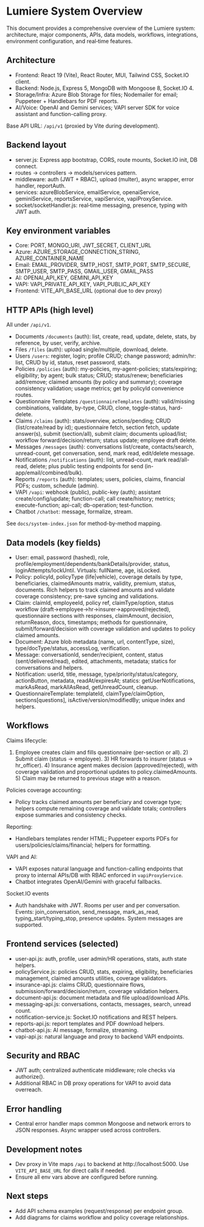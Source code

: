 # Lumiere System Overview

This document provides a comprehensive overview of the Lumiere system: architecture, major components, APIs, data models, workflows, integrations, environment configuration, and real‑time features.

## Architecture

- Frontend: React 19 (Vite), React Router, MUI, Tailwind CSS, Socket.IO client.
- Backend: Node.js, Express 5, MongoDB with Mongoose 8, Socket.IO 4.
- Storage/Infra: Azure Blob Storage for files; Nodemailer for email; Puppeteer + Handlebars for PDF reports.
- AI/Voice: OpenAI and Gemini services; VAPI server SDK for voice assistant and function-calling proxy.

Base API URL: `/api/v1` (proxied by Vite during development).

## Backend layout

- server.js: Express app bootstrap, CORS, route mounts, Socket.IO init, DB connect.
- routes → controllers → models/services pattern.
- middleware: auth (JWT + RBAC), upload (multer), async wrapper, error handler, reportAuth.
- services: azureBlobService, emailService, openaiService, geminiService, reportsService, vapiService, vapiProxyService.
- socket/socketHandler.js: real‑time messaging, presence, typing with JWT auth.

## Key environment variables

- Core: PORT, MONGO_URI, JWT_SECRET, CLIENT_URL
- Azure: AZURE_STORAGE_CONNECTION_STRING, AZURE_CONTAINER_NAME
- Email: EMAIL_PROVIDER, SMTP_HOST, SMTP_PORT, SMTP_SECURE, SMTP_USER, SMTP_PASS, GMAIL_USER, GMAIL_PASS
- AI: OPENAI_API_KEY, GEMINI_API_KEY
- VAPI: VAPI_PRIVATE_API_KEY, VAPI_PUBLIC_API_KEY
- Frontend: VITE_API_BASE_URL (optional due to dev proxy)

## HTTP APIs (high level)

All under `/api/v1`.

- Documents `/documents` (auth): list, create, read, update, delete, stats, by reference, by user, verify, archive.
- Files `/files` (auth): upload single/multiple, download, delete.
- Users `/users`: register, login; profile CRUD; change password; admin/hr: list, CRUD by id, status, reset password, stats.
- Policies `/policies` (auth): my-policies, my-agent-policies; stats/expiring; eligibility; by agent; bulk status; CRUD; status/renew; beneficiaries add/remove; claimed amounts (by policy and summary); coverage consistency validation; usage metrics; get by policyId convenience routes.
- Questionnaire Templates `/questionnaireTemplates` (auth): valid/missing combinations, validate, by-type, CRUD, clone, toggle-status, hard-delete.
- Claims `/claims` (auth): stats/overview, actions/pending; CRUD (list/create/read by id); questionnaire fetch, section fetch, update answer(s), submit (section/all), submit claim; documents upload/list; workflow forward/decision/return; status update; employee draft delete.
- Messages `/messages` (auth): conversations list/create, contacts/search, unread-count, get conversation, send, mark read, edit/delete message.
- Notifications `/notifications` (auth): list, unread-count, mark read/all-read, delete; plus public testing endpoints for send (in-app/email/combined/bulk).
- Reports `/reports` (auth): templates; users, policies, claims, financial PDFs; custom, schedule (admin).
- VAPI `/vapi`: webhook (public), public-key (auth); assistant create/config/update; function-call; call create/history; metrics; execute-function; api-call; db-operation; test-function.
- Chatbot `/chatbot`: message, formalize, stream.

See `docs/system-index.json` for method-by-method mapping.

## Data models (key fields)

- User: email, password (hashed), role, profile/employment/dependents/bankDetails/provider, status, loginAttempts/lockUntil. Virtuals: fullName, age, isLocked.
- Policy: policyId, policyType (life|vehicle), coverage details by type, beneficiaries, claimedAmounts matrix, validity, premium, status, documents. Rich helpers to track claimed amounts and validate coverage consistency; pre-save syncing and validations.
- Claim: claimId, employeeId, policy ref, claimType/option, status workflow (draft→employee→hr→insurer→approved/rejected), questionnaire sections with responses, claimAmount, decision, returnReason, docs, timestamps; methods for questionnaire, submit/forward/decision with coverage validation and updates to policy claimed amounts.
- Document: Azure blob metadata (name, url, contentType, size), type/docType/status, accessLog, verification.
- Message: conversationId, sender/recipient, content, status (sent/delivered/read), edited, attachments, metadata; statics for conversations and helpers.
- Notification: userId, title, message, type/priority/status/category, actionButton, metadata, readAt/expiresAt; statics: getUserNotifications, markAsRead, markAllAsRead, getUnreadCount, cleanup.
- QuestionnaireTemplate: templateId, claimType/claimOption, sections[questions], isActive/version/modifiedBy; unique index and helpers.

## Workflows

Claims lifecycle:
1) Employee creates claim and fills questionnaire (per-section or all). 2) Submit claim (status → employee). 3) HR forwards to insurer (status → hr_officer). 4) Insurance agent makes decision (approved/rejected), with coverage validation and proportional updates to policy.claimedAmounts. 5) Claim may be returned to previous stage with a reason.

Policies coverage accounting:
- Policy tracks claimed amounts per beneficiary and coverage type; helpers compute remaining coverage and validate totals; controllers expose summaries and consistency checks.

Reporting:
- Handlebars templates render HTML; Puppeteer exports PDFs for users/policies/claims/financial; helpers for formatting.

VAPI and AI:
- VAPI exposes natural language and function-calling endpoints that proxy to internal APIs/DB with RBAC enforced in `vapiProxyService`.
- Chatbot integrates OpenAI/Gemini with graceful fallbacks.

Socket.IO events

- Auth handshake with JWT. Rooms per user and per conversation. Events: join_conversation, send_message, mark_as_read, typing_start/typing_stop, presence updates. System messages are supported.

## Frontend services (selected)

- user-api.js: auth, profile, user admin/HR operations, stats, auth state helpers.
- policyService.js: policies CRUD, stats, expiring, eligibility, beneficiaries management, claimed amounts utilities, coverage validators.
- insurance-api.js: claims CRUD, questionnaire flows, submission/forward/decision/return, coverage validation helpers.
- document-api.js: document metadata and file upload/download APIs.
- messaging-api.js: conversations, contacts, messages, search, unread count.
- notification-service.js: Socket.IO notifications and REST helpers.
- reports-api.js: report templates and PDF download helpers.
- chatbot-api.js: AI message, formalize, streaming.
- vapi-api.js: natural language and proxy to backend VAPI endpoints.

## Security and RBAC

- JWT auth; centralized authenticate middleware; role checks via authorize().
- Additional RBAC in DB proxy operations for VAPI to avoid data overreach.

## Error handling

- Central error handler maps common Mongoose and network errors to JSON responses. Async wrapper used across controllers.

## Development notes

- Dev proxy in Vite maps `/api` to backend at http://localhost:5000. Use `VITE_API_BASE_URL` for direct calls if needed.
- Ensure all env vars above are configured before running.

## Next steps

- Add API schema examples (request/response) per endpoint group.
- Add diagrams for claims workflow and policy coverage relationships.
